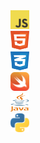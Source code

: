 <!DOCTYPE html>
<html lang="en">
<head>
    <meta charset="UTF-8">
    <link href="myPage-sample.css" rel="stylesheet" type="text/css">
</head>
<body>
    <div class = "language-holder">
        <div class = "Icon-holder">
            <a href="https://developer.mozilla.org/en-US/docs/Web/javascript">
                <img src = "/image/logo-javascript.svg" alt="java-script-icon" width = "30" height="30">
            </a>
        </div>
        <div class = "Icon-holder">
            <a href="https://developer.mozilla.org/en-US/docs/Web/HTML>">
                <img src = "/image/html-1.svg" alt="html-icon" width = "30" height="30">
            </a>
        </div>
        <div class = "Icon-holder">
            <a href = https://developer.mozilla.org/en-US/docs/Web/CSS/Reference>
                <img src = "/image/css-3.svg" alt="css-icon" width = "30" height="30">
            </a>
        </div>
        <div class = "Icon-holder">
            <a href="https://developer.apple.com/swift/">
                <img src = "/image/swift-15.svg" alt="swift-icon" width = "30" height="30">
            </a>
        </div>
        <div class = "Icon-holder">
            <a href="https://dev.java">
                <img src = "/image/java-4.svg" alt="java-icon" width = "30" height="30">
            </a>
        </div>
        <div class = "Icon-holder">
            <a href="https://python.org">
                <img src="/image/python-5.svg" alt="python-icon" width="30" height="30">
            </a>
        </div>
    </div>
</body>
</html>
